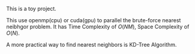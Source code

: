 This is a toy project.

This use openmp(cpu) or cuda(gpu) to parallel the brute-force nearest neibhgor problem.
It has Time Complexity of $O(NM)$, Space Complexity of $O(N)$.

A more practical way to find nearest neighbors is KD-Tree Algorithm.
